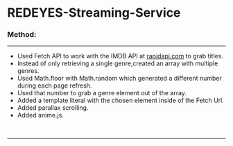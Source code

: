 <h1>REDEYES-Streaming-Service</h1>

<h3>Method:</h3>
<hr>

* Used Fetch API to work with the IMDB API at [rapidapi.com](rapidapi.com) to grab titles.
* Instead of only retrieving a single genre,created an array with multiple genres. 
* Used Math.floor with Math.random which generated a different number during each page refresh.
* Used that number to grab a genre element out of the array.
* Added a template literal with the chosen element inside of the Fetch Url.
* Added parallax scrolling.
* Added anime.js.

<br />
<hr>
